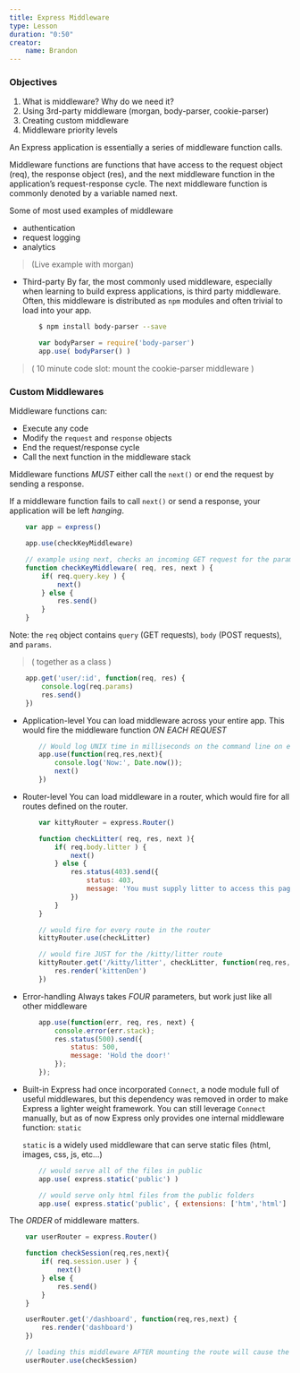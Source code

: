 ```yaml
---
title: Express Middleware
type: Lesson
duration: "0:50"
creator:
    name: Brandon
---
```


### Objectives
1. What is middleware? Why do we need it?
2. Using 3rd-party middleware (morgan, body-parser, cookie-parser)
3. Creating custom middleware
4. Middleware priority levels


An Express application is essentially a series of middleware function calls.

Middleware functions are functions that have access to the request object (req), the response object (res), and the next middleware function in the application’s request-response cycle. The next middleware function is commonly denoted by a variable named next.


Some of most used examples of middleware
- authentication
- request logging
- analytics

> (Live example with morgan)

- Third-party
    By far, the most commonly used middleware, especially when learning to build express applications, is third party middleware. Often, this middleware is distributed as `npm` modules and often trivial to load into your app.

    ```bash
        $ npm install body-parser --save
    ```
    ```javascript
        var bodyParser = require('body-parser')
        app.use( bodyParser() )
    ```

> ( 10 minute code slot: mount the cookie-parser middleware )

### Custom Middlewares
Middleware functions can:
- Execute any code
- Modify the `request` and `response` objects
- End the request/response cycle
- Call the next function in the middleware stack

Middleware functions *MUST* either call the `next()` or end the request by sending a response.

If a middleware function fails to call `next()` or send a response, your application will be left *hanging*.

```javascript
    var app = express()

    app.use(checkKeyMiddleware)

    // example using next, checks an incoming GET request for the parameter "key"
    function checkKeyMiddleware( req, res, next ) {
        if( req.query.key ) {
            next()
        } else {
            res.send()
        }
    }
```

Note: the `req` object contains `query` (GET requests), `body` (POST requests), and `params`.

> ( together as a class )

```javascript
    app.get('user/:id', function(req, res) {
        console.log(req.params)
        res.send()
    })
```

- Application-level
    You can load middleware across your entire app. This would fire the middleware function *ON EACH REQUEST*

    ```javascript
        // Would log UNIX time in milliseconds on the command line on each request
        app.use(function(req,res,next){
            console.log('Now:', Date.now());
            next()
        })
    ```

- Router-level
    You can load middleware in a router, which would fire for all routes defined on the router.

    ```javascript
        var kittyRouter = express.Router()

        function checkLitter( req, res, next ){
            if( req.body.litter ) {
                next()
            } else {
                res.status(403).send({
                    status: 403,
                    message: 'You must supply litter to access this page!'
                })
            }
        }

        // would fire for every route in the router
        kittyRouter.use(checkLitter)

        // would fire JUST for the /kitty/litter route
        kittyRouter.get('/kitty/litter', checkLitter, function(req,res,next) {
            res.render('kittenDen')
        })
    ```
- Error-handling
    Always takes *FOUR* parameters, but work just like all other middleware

    ```javascript
        app.use(function(err, req, res, next) {
            console.error(err.stack);
            res.status(500).send({
                status: 500,
                message: 'Hold the door!'
            });
        });
    ```

- Built-in
    Express had once incorporated `Connect`, a node module full of useful middlewares, but this dependency was removed in order to make Express a lighter weight framework. You can still leverage `Connect` manually, but as of now Express only provides one internal middleware function: `static`

    `static` is a widely used middleware that can serve static files (html, images, css, js, etc...)

    ```javascript
        // would serve all of the files in public
        app.use( express.static('public') )

        // would serve only html files from the public folders
        app.use( express.static('public', { extensions: ['htm','html'] }) )
    ```

The *ORDER* of middleware matters.

```javascript
    var userRouter = express.Router()

    function checkSession(req,res,next){
        if( req.session.user ) {
            next()
        } else {
            res.send()
        }
    }

    userRouter.get('/dashboard', function(req,res,next) {
        res.render('dashboard')
    })

    // loading this middleware AFTER mounting the route will cause the middleware to fire at the wrong time, or not at all
    userRouter.use(checkSession)
```
